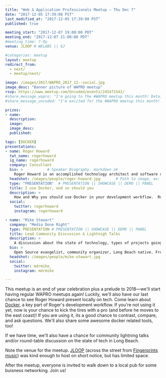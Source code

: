 ```yaml
---
title: "Web & Application Professionals Meetup – Thu Dec 7"
date: "2017-12-05 17:39:08 PST"                                                 # posted date
last_modified_at: "2017-12-05 17:39:08 PST"                                     # last_modified_at date
published: true

meeting_start: "2017-12-07 19:00:00 PDT"                                        # meeting start date
meeting_end: "2017-12-07 21:00:00 PDT"                                          # meeting end date
#meeting_time: 7-9p
venue: JLOOP # WELABS || GJ

#categories: meetup
layout: meetup
redirect_from:
  - next/
  - meetup/next/

image: /images/2017/WAPRO_2017_12--social.jpg
image_desc: "Banner picture of WAPRO meetup"
rsvp: https://www.meetup.com/Uncoded/events/245471542/
#share_message_wapro: "I'm going to the #WAPRO meetup this month! Details: meetup.com/uncoded/events/"
#share_message_uncoded: "I'm excited for the #WAPRO meetup this month! meetup.com/uncoded/events/ @uncodedlb #uncoded"

prizes:
- name:
  description:
  image:
  image_desc:
  published:

tags: [DOCKER]
presentations:
- name: Roger Howard
  twt_name: rogerhoward
  ig_name: rogerhoward
  company: Consultant
  bio: >           # Speaker Biography. markdown ok
    Roger Howard is an accomplished technology architect and software developer with a focus on the intersection of creative media and technology. After more than fifteen years in senior roles at iconic organizations such as The Getty, Blizzard, and Playboy, Roger traded in the comfortable confines of corporate culture to follow his passions and need for self-determination.
  headshot: /images/people/roger-howard.jpg       # Path to image, ex: /images/people/foobar.jpg
  type: "PRESENTATION"  # PRESENTATION || SHOWCASE || DEMO || PANEL
  title: I use Docker, and so should you
  description: >
    How and Why you should use Docker in your development workflow.  Roger will share about his tools, workflow, and reasons why Docker is so helpful.  Whether you're an app developer, web developer, use `php`, `python`, `node`, `dotnet`, `ruby`, `go` (or another language), there's a recipe or workflow that will make your life more productive and powerful.  
  social:
    twitter: rogerhoward
    instagram: rogerhoward

- name: "Mike Stewart"
  company: "Media Done Right"
  type: PRESENTATION # PRESENTATION || SHOWCASE || DEMO || PANEL
  title: Lead Community Discussion & Lightnigh Talks
  description: >
    A discussion about the state of technology, types of projects going on locally, and time for general Q & A.
  bio: >
    Open Source evangelist, community organizer, Long Beach native. From enterprise I.T. to consulting.  Ultimately, licensing independence for his clients plus the discovery of the principles behind free software, led him to Drupal as a veritable swiss-army-knife for the web, and more generally the promotion and use of freedom software.
  headshot: /images/people/mike-stewart.jpg
  social:
    twitter: mdrmike_
    instagram: mdrmike

---
```



This meetup is an end of year celebration plus a prelude to 2018—we'll start having regular WAPRO meetups again!  Luckily, we'll also have our last chance to see Roger Howard present locally on tech.  Come learn about [Docker](https://www.docker.com/what-docker), a key part of Roger's development workflow.  If you're not using it yet, now is your chance to kick the tires with a pro (and before he moves to the east coast)! If you are using it, its a good chance to contrast, compare, and ask questions.  We'll also share some awesome docker related tools, too!

If we have time, <!--break--> we'll also have a chance for community lightning talks and/or round-table discussion on the state of tech in Long Beach.  

Note the venue for the meetup.  [JLOOP](https://www.jloop.com/) (across the street from [Fingerprints music](http://fingerprintsmusic.com/)) was kind enough to host on short notice, but has limited space.  

After the meetup, everyone is invited to walk down to a local pub for some buisness networking.  Join us!

